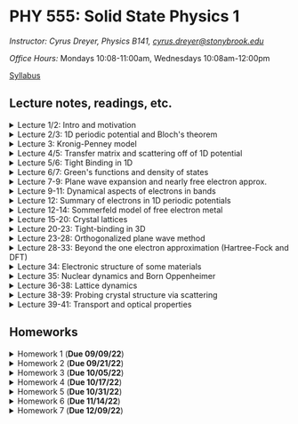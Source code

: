 # PHY 555: Solid State Physics 1

*Instructor: Cyrus Dreyer, Physics B141, cyrus.dreyer@stonybrook.edu*  

*Office Hours:* Mondays 10:08-11:00am, Wednesdays 10:08am-12:00pm

[Syllabus](./Teaching/Phys555_Fall2022/syllabus/PHY555_Fall_2022_Dreyer.pdf)

## Lecture notes, readings, etc.
<details>
  <summary>Lecture 1/2: Intro and motivation</summary>

<ul>
  <li><a href="./Teaching/Phys555_Fall2022/Lecture1/Intro.pdf" target="_blank" rel="noopener noreferrer">Lecture 1/2 notes</a> </li>
  <li> Readings: </li>
  <ul>
  <li> <a href="./Teaching/Phys555_Fall2022/Lecture1/Anderson-MoreIsDifferent.pdf" target="_blank" rel="noopener noreferrer">More is Different, Phil Anderson</a> </li>
  <li> <a href="./Teaching/Phys555_Fall2022/Lecture1/Vishik-TheJoyOfCondensedMatterPhysics.pdf" target="_blank" rel="noopener noreferrer">The Joy Of Condensed Matter Physics, Inna Vishik</a> </li>
  </ul>
</ul>
</details>

<details>
  <summary>Lecture 2/3: 1D periodic potential and Bloch's theorem</summary>

<ul>
  <li><a href="./Teaching/Phys555_Fall2022/Lecture2/1D_potential_Bloch_theorem.pdf" target="_blank" rel="noopener noreferrer">Lecture 2/3 notes</a> </li>
  <li> Readings: </li>
  <ul>
  <li> Grosso and Parravicini, Chapter I.1 </li>
  </ul>
  <ul>
  <li> Ashcroft and Mermin, Chapter 8 </li>
  </ul>
</ul>
</details>

<details>
<summary>Lecture 3: Kronig-Penney model</summary>

<ul>
  <li><a href="./Teaching/Phys555_Fall2022/Lecture3/KP_model.pdf" target="_blank" rel="noopener noreferrer">Lecture 3 notes</a> </li>
  <li> Readings: </li>
  <ul>
  <li> Grosso and Parravicini, Chapter I.2 </li>
  </ul>
</ul>
</details>

<details>
<summary>Lecture 4/5: Transfer matrix and scattering off of 1D potential</summary>

<ul>
  <li><a href="./Teaching/Phys555_Fall2022/Lecture4/1D_scattering.pdf" target="_blank" rel="noopener noreferrer">Lecture 4/5 notes</a> </li>
  <li> Readings: </li>
  <ul>
  <li> Grosso and Parravicini, Chapter I.3 </li>
  </ul>
 </ul>
</details>

<details>
<summary>Lecture 5/6: Tight Binding in 1D</summary>

<ul>
  <li><a href="./Teaching/Phys555_Fall2022/Lecture5/Tight_binding_1D.pdf" target="_blank" rel="noopener noreferrer">Lecture 5/6 notes</a> </li>
  <li> Readings: </li>
  <ul>
  <li> Grosso and Parravicini, Chapter I.4 </li>
  </ul>
 </ul>
</details>

<details>
<summary>Lecture 6/7: Green's functions and density of states</summary>

<ul>
  <li><a href="./Teaching/Phys555_Fall2022/Lecture6/Greens_func_DOS.pdf" target="_blank" rel="noopener noreferrer">Lecture 6/7 notes</a> </li>
  <li> Readings: </li>
  <ul>
  <li> Grosso and Parravicini, Chapter I.4 </li>
  </ul>
 </ul>
</details>

<details>
<summary>Lecture 7-9: Plane wave expansion and nearly free electron approx. </summary>

<ul>
  <li><a href="./Teaching/Phys555_Fall2022/Lecture7/Plane_waves_nearly_free_e.pdf" target="_blank" rel="noopener noreferrer">Lecture 7-9 notes</a> </li>
  <li> Readings: </li>
  <ul>
  <li> Grosso and Parravicini, Chapter I.5 </li>
  </ul>
 </ul>
</details>


<details>
<summary>Lecture 9-11: Dynamical aspects of electrons in bands</summary>

<ul>
  <li><a href="./Teaching/Phys555_Fall2022/Lecture8/Dynamical_electrons_bands.pdf" target="_blank" rel="noopener noreferrer">Lecture 9-11 notes</a> </li>
  <li> Readings: </li>
  <ul>
  <li> Grosso and Parravicini, Chapter I.6 </li>
  </ul>
 </ul>
</details>

<details>
<summary>Lecture 12: Summary of electrons in 1D periodic potentials</summary>

<ul>
  <li><a href="./Teaching/Phys555_Fall2022/Lecture8/1D_potentials_summary.pdf" target="_blank" rel="noopener noreferrer">Lecture notes</a> </li>
 </ul>
</details>

<details>
<summary>Lecture 12-14: Sommerfeld model of free electron metal</summary>

<ul>
  <li><a href="./Teaching/Phys555_Fall2022/Lecture9/Sommerfeld_model.pdf" target="_blank" rel="noopener noreferrer">Lecture 12-14 notes</a> </li>
  <li> Readings: </li>
  <ul>
  <li> Grosso and Parravicini, Chapter III </li>
  </ul>
 </ul>
</details>

<details>
<summary>Lecture 15-20: Crystal lattices</summary>

<ul>
  <li><a href="./Teaching/Phys555_Fall2022/Lecture10/Crystal_lattices.pdf" target="_blank" rel="noopener noreferrer">Lecture 15-20 notes</a> </li>
  <li> Readings: </li>
  <ul>
  <li> Grosso and Parravicini, Chapter II </li>
  </ul>
 </ul>
</details>

<details>
<summary>Lecture 20-23: Tight-binding in 3D</summary>

<ul>
  <li><a href="./Teaching/Phys555_Fall2022/Lecture11/Tight_binding_3D.pdf" target="_blank" rel="noopener noreferrer">Lecture 20-23 notes</a> </li>
  <li> Readings: </li>
  <ul>
  <li> Grosso and Parravicini, Section V.2 </li>
  </ul>
 </ul>
</details>

<details>
<summary>Lecture 23-28: Orthogonalized plane wave method</summary>

<ul>
  <li><a href="./Teaching/Phys555_Fall2022/Lecture12/Ortho_plane_waves.pdf" target="_blank" rel="noopener noreferrer">Lecture 23-28 notes</a> </li>
  <li> Readings: </li>
  <ul>
  <li> Grosso and Parravicini, Section V.3 </li>
  </ul>
 </ul>
</details>

<details>
<summary>Lecture 28-33: Beyond the one electron approximation (Hartree-Fock and DFT)</summary>

<ul>
  <li><a href="./Teaching/Phys555_Fall2022/Lecture13/Beyond_one_electron.pdf" target="_blank" rel="noopener noreferrer">Lecture 28-33 notes</a> </li>
  <li> Readings: </li>
  <ul>
  <li> Grosso and Parravicini, Chapter IV </li>
  </ul>
 </ul>
</details>

<details>
<summary>Lecture 34: Electronic structure of some materials</summary>

<ul>
  <li><a href="./Teaching/Phys555_Fall2022/Lecture14/Elec_struc_materials.pdf" target="_blank" rel="noopener noreferrer">Lecture 34 notes</a> </li>
  <li> Readings: </li>
  <ul>
  <li> Grosso and Parravicini, Chapter VI </li>
  </ul>
 </ul>
</details>

<details>
<summary>Lecture 35: Nuclear dynamics and Born Oppenheimer</summary>

<ul>
  <li><a href="./Teaching/Phys555_Fall2022/Lecture15/Born_Oppenheimer.pdf" target="_blank" rel="noopener noreferrer">Lecture 35 notes</a> </li>
  <li> Readings: </li>
  <ul>
  <li> Grosso and Parravicini, Chapter VIII </li>
  </ul>
 </ul>
</details>

<details>
<summary>Lecture 36-38: Lattice dynamics</summary>

<ul>
  <li><a href="./Teaching/Phys555_Fall2022/Lecture16/Lattice_Dynamics.pdf" target="_blank" rel="noopener noreferrer">Lecture 36-38 notes</a> </li>
  <li> Readings: </li>
  <ul>
  <li> Grosso and Parravicini, Chapter IX </li>
  </ul>
 </ul>
</details>

<details>
<summary>Lecture 38-39: Probing crystal structure via scattering </summary>

<ul>
  <li><a href="./Teaching/Phys555_Fall2022/Lecture17/Scattering_exp.pdf" target="_blank" rel="noopener noreferrer">Lecture 38-39 notes</a> </li>
  <li> Readings: </li>
  <ul>
  <li> Grosso and Parravicini, Chapter X </li>
  </ul>
 </ul>
</details>

<details>
<summary>Lecture 39-41: Transport and optical properties</summary>

<ul>
  <li><a href="./Teaching/Phys555_Fall2022/Lecture18/Transport_metals.pdf" target="_blank" rel="noopener noreferrer">Lecture 39-41 notes</a> </li>
  <li> Readings: </li>
  <ul>
  <li> Grosso and Parravicini, Chapter XI </li>
  </ul>
 </ul>
</details>



## Homeworks

<details>
  <summary>Homework 1 (<b>Due 09/09/22</b>)</summary>

<ul>
  <li><a href="./Teaching/Phys555_Fall2022/Homework1/homework1_2.pdf" target="_blank" rel="noopener noreferrer">Homework 1</a> </li>
</ul>
</details>

<details>
  <summary>Homework 2 (<b>Due 09/21/22</b>)</summary>

<ul>
  <li><a href="./Teaching/Phys555_Fall2022/Homework2/homework2.pdf" target="_blank" rel="noopener noreferrer">Homework 2</a> </li>
</ul>
</details>

<details>
  <summary>Homework 3 (<b>Due 10/05/22</b>)</summary>

<ul>
  <li><a href="./Teaching/Phys555_Fall2022/Homework3/homework3.pdf" target="_blank" rel="noopener noreferrer">Homework 3</a> </li>
</ul>
</details>

<details>
  <summary>Homework 4 (<b>Due 10/17/22</b>)</summary>

<ul>
  <li><a href="./Teaching/Phys555_Fall2022/Homework4/homework4.pdf" target="_blank" rel="noopener noreferrer">Homework 4</a> </li>
</ul>
</details>

<details>
  <summary>Homework 5 (<b>Due 10/31/22</b>)</summary>

<ul>
  <li><a href="./Teaching/Phys555_Fall2022/Homework5/homework5.pdf" target="_blank" rel="noopener noreferrer">Homework 5</a> </li>
</ul>
</details>

<details>
  <summary>Homework 6 (<b>Due 11/14/22</b>)</summary>

<ul>
  <li><a href="./Teaching/Phys555_Fall2022/Homework6/homework6.pdf" target="_blank" rel="noopener noreferrer">Homework 6</a> </li>
  <li><a href="./Teaching/Phys555_Fall2022/Homework6/Kerker1980.pdf" target="_blank" rel="noopener noreferrer">Kerker, J. Phys. C 13, L189 (1980)</a> </li>
  <li><a href="./Teaching/Phys555_Fall2022/Homework6/Cohen_Bergstresser1966.pdf" target="_blank" rel="noopener noreferrer">Cohen and Bergstresser, Phys. Rev. 141, 789 (1965)</a> </li>
</ul>
</details>

<details>
  <summary>Homework 7 (<b>Due 12/09/22</b>)</summary>

<ul>
  <li><a href="./Teaching/Phys555_Fall2022/Homework7/homework7_2.pdf" target="_blank" rel="noopener noreferrer">Homework 7</a> </li>
</ul>
</details>
